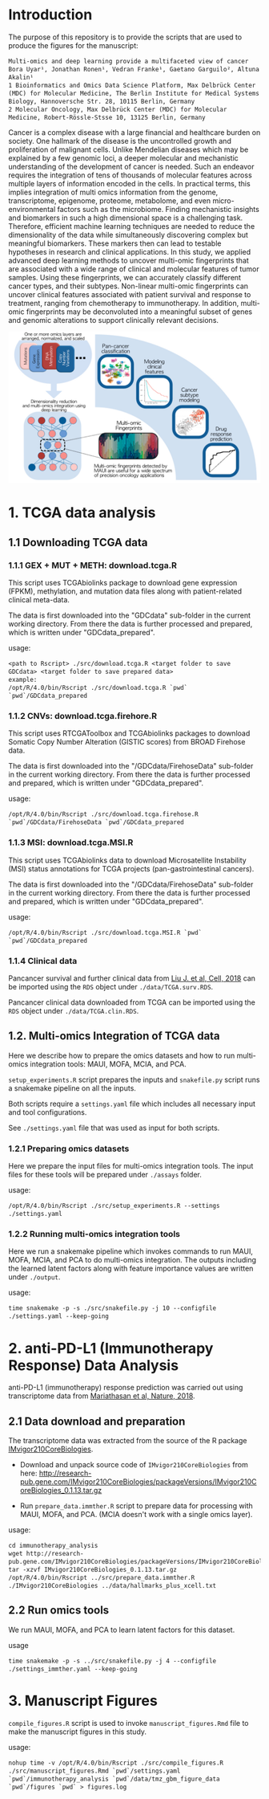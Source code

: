 
# Introduction

The purpose of this repository is to provide the scripts that are used to produce the figures for the manuscript:
```
Multi-omics and deep learning provide a multifaceted view of cancer
Bora Uyar¹, Jonathan Ronen¹, Vedran Franke¹, Gaetano Garguilo², Altuna Akalin¹
1 Bioinformatics and Omics Data Science Platform, Max Delbrück Center (MDC) for Molecular Medicine, The Berlin Institute for Medical Systems Biology, Hannoversche Str. 28, 10115 Berlin, Germany
2 Molecular Oncology, Max Delbrück Center (MDC) for Molecular Medicine, Robert-Rössle-Stsse 10, 13125 Berlin, Germany
```
Cancer is a complex disease with a large financial and healthcare burden on society. One hallmark of the disease is the uncontrolled growth and proliferation of malignant cells. Unlike Mendelian diseases which may be explained by a few genomic loci, a deeper molecular and mechanistic understanding of the development of cancer is needed. Such an endeavor requires the integration of tens of thousands of molecular features across multiple layers of information encoded in the cells. In practical terms, this implies integration of multi omics information from the genome, transcriptome, epigenome, proteome, metabolome, and even micro-environmental factors such as the microbiome. Finding mechanistic insights and biomarkers in such a high dimensional space is a challenging task. Therefore, efficient machine learning techniques are needed to reduce the dimensionality of the data while simultaneously discovering complex but meaningful biomarkers. These markers then can lead to testable hypotheses in research and clinical applications. In this study, we applied advanced deep learning methods to uncover multi-omic fingerprints that are associated with a wide range of clinical and molecular features of tumor samples. Using these fingerprints, we can accurately classify different cancer types, and their subtypes. Non-linear multi-omic fingerprints can uncover clinical features associated with patient survival and response to treatment, ranging from chemotherapy to immunotherapy. In addition, multi-omic fingerprints may be deconvoluted into a meaningful subset of genes and genomic alterations to support clinically relevant decisions. 

<p align="center">
  <img alt="graphical_abstract" src="data/graphical_abstract.jpg" > 
</p>


# 1. TCGA data analysis

## 1.1 Downloading TCGA data

### 1.1.1 GEX + MUT + METH: download.tcga.R
This script uses TCGAbiolinks package to download gene expression (FPKM), methylation, and mutation data
files along with patient-related clinical meta-data. 

The data is first downloaded into the "GDCdata" sub-folder in the current working directory. 
From there the data is further processed and prepared, which is written under "GDCdata_prepared".

usage:
``` 
<path to Rscript> ./src/download.tcga.R <target folder to save GDCdata> <target folder to save prepared data>
example: 
/opt/R/4.0/bin/Rscript ./src/download.tcga.R `pwd` `pwd`/GDCdata_prepared
```

### 1.1.2 CNVs: download.tcga.firehore.R

This script uses RTCGAToolbox and TCGAbiolinks packages to download Somatic Copy Number Alteration (GISTIC scores) 
from BROAD Firehose data. 

The data is first downloaded into the "/GDCdata/FirehoseData" sub-folder in the current working directory.
From there the data is further processed and prepared, which is written under "GDCdata_prepared".

usage:
```
/opt/R/4.0/bin/Rscript ./src/download.tcga.firehose.R `pwd`/GDCdata/FirehoseData `pwd`/GDCdata_prepared 
```

### 1.1.3 MSI: download.tcga.MSI.R

This script uses TCGAbiolinks data to download Microsatellite Instability (MSI) status annotations for 
TCGA projects (pan-gastrointestinal cancers). 

The data is first downloaded into the "/GDCdata/FirehoseData" sub-folder in the current working directory.
From there the data is further processed and prepared, which is written under "GDCdata_prepared".

usage: 
```
/opt/R/4.0/bin/Rscript ./src/download.tcga.MSI.R `pwd` `pwd`/GDCdata_prepared
```

### 1.1.4 Clinical data

Pancancer survival and further clinical data from [Liu J. et al, Cell, 2018](https://www.sciencedirect.com/science/article/pii/S0092867418302290?via%3Dihub)
can be imported using the `RDS` object under `./data/TCGA.surv.RDS`.

Pancancer clinical data downloaded from TCGA can be imported using the `RDS` object under `./data/TCGA.clin.RDS`. 

## 1.2. Multi-omics Integration of TCGA data

Here we describe how to prepare the omics datasets and how to run multi-omics integration tools: MAUI, MOFA, MCIA, and PCA. 

`setup_experiments.R` script prepares the inputs and `snakefile.py` script runs a snakemake pipeline on all the inputs. 

Both scripts require a `settings.yaml` file which includes all necessary input and tool configurations. 

See `./settings.yaml` file that was used as input for both scripts.

### 1.2.1 Preparing omics datasets 

Here we prepare the input files for multi-omics integration tools. The input files for 
these tools will be prepared under `./assays` folder. 

usage: 
```
/opt/R/4.0/bin/Rscript ./src/setup_experiments.R --settings ./settings.yaml
```

### 1.2.2 Running multi-omics integration tools 

Here we run a snakemake pipeline which invokes commands to run MAUI, MOFA, MCIA, and PCA to 
do multi-omics integration. The outputs including the learned latent factors along with feature importance 
values are written under `./output`. 

usage:

```
time snakemake -p -s ./src/snakefile.py -j 10 --configfile ./settings.yaml --keep-going
```


# 2. anti-PD-L1 (Immunotherapy Response) Data Analysis 

anti-PD-L1 (immunotherapy) response prediction was carried out using transcriptome data from [Mariathasan et al, Nature, 2018](https://www.nature.com/articles/nature25501). 

## 2.1 Data download and preparation

The transcriptome data was extracted from the source of the R package [IMvigor210CoreBiologies](http://research-pub.gene.com/IMvigor210CoreBiologies). 

- Download and unpack source code of `IMvigor210CoreBiologies` from here: http://research-pub.gene.com/IMvigor210CoreBiologies/packageVersions/IMvigor210CoreBiologies_0.1.13.tar.gz

- Run `prepare_data.immther.R` script to prepare data for processing with MAUI, MOFA, and PCA. (MCIA doesn't work with a single omics layer). 

usage:

```
cd immunotherapy_analysis
wget http://research-pub.gene.com/IMvigor210CoreBiologies/packageVersions/IMvigor210CoreBiologies_0.1.13.tar.gz
tar -xzvf IMvigor210CoreBiologies_0.1.13.tar.gz
/opt/R/4.0/bin/Rscript ../src/prepare_data.immther.R ./IMvigor210CoreBiologies ../data/hallmarks_plus_xcell.txt
```

## 2.2 Run omics tools 

We run MAUI, MOFA, and PCA to learn latent factors for this dataset. 

usage
```
time snakemake -p -s ../src/snakefile.py -j 4 --configfile ./settings_immther.yaml --keep-going
```


# 3. Manuscript Figures

`compile_figures.R` script is used to invoke `manuscript_figures.Rmd` file to make the manuscript figures in this study. 

usage: 

```
nohup time -v /opt/R/4.0/bin/Rscript ./src/compile_figures.R ./src/manuscript_figures.Rmd `pwd`/settings.yaml `pwd`/immunotherapy_analysis `pwd`/data/tmz_gbm_figure_data `pwd`/figures `pwd` > figures.log
```


